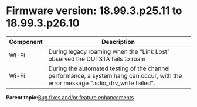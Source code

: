 # Firmware version: 18.99.3.p25.11 to 18.99.3.p26.10

|Component|Description|
|-----------|-------------|
|Wi-Fi|During legacy roaming when the "Link Lost" observed the DUTSTA fails to roam|
|Wi-Fi|During the automated testing of the channel performance, a system hang can occur, with the error message ".sdio_drv_write failed".|

**Parent topic:**[Bug fixes and/or feature enhancements](../topics/bug_fixes_andor_feature_enhancements_02.md)

